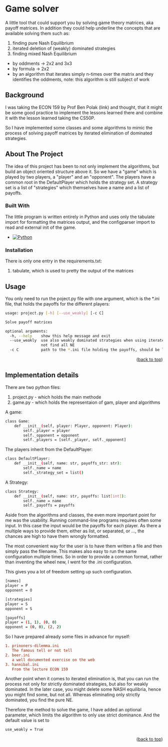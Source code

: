 # Game solver

A little tool that could support you by solving game theory matrices, aka payoff matrices. In addition they could help underline the concepts that are available solving them such as:

1. finding pure Nash Equilibrium
2. iterated deletion of (weakly) dominated strategies
3. finding mixed Nash Equilibrium
  * by oddments -> 2x2 and 3x3
  * by formula -> 2x2
  * by an algorithm that iterates simply n-times over the matrix and they identifies the oddments, note: this algorithm is still subject of work

## Background

I was taking the ECON 159 by Prof Ben Polak (link) and thought, that it might be some good practice to implement the lessons learned there and combine it with the lesson learned taking the CS50P.

So I have implemented some classes and some algorithms to mimic the process of solving payoff matrices by iterated elimination of dominated strategies.

## About The Project

The idea of this project has been to not only implement the algorithms, but build an object oriented structure above it. So we have a "game" which is played by two players, a "player" and an "opponent". The players have a common root in the DefaultPlayer which holds the strategy set. A strategy set is a list of "strategies" which themselves have a name and a list of payoffs.

### Built With

The little program is written entirely in Python and uses only the tabulate import for formatting the matrices output, and the configparser import to read and external init of the game.

* [![Python](https://img.shields.io/badge/python-3670A0?style=for-the-badge&logo=python&logoColor=ffdd54)](https://www.python.org/)

### Installation

There is only one entry in the requirements.txt:

1. tabulate, which is used to pretty the output of the matrices

## Usage

You only need to run the poject.py file with one argument, which is the *.ini file, that holds the payoffs for the different players:

```sh
usage: project.py [-h] [--use_weakly] [-c C]

Solve payoff matrices

optional arguments:
  -h, --help    show this help message and exit
  --use_weakly  use also weakly dominated strategies when using iterate deletion, note that this methode might
                not find all NE
  -c C          path to the *.ini file holding the payoffs, should be located in a folder called games
```

<p align="right">(<a href="#readme-top">back to top</a>)</p>

## Implementation details

There are two python files:

1. project.py - which holds the main methode
2. game.py - which holds the representaion of gam, player and algorithms

A game:

```sh
class Game:
    def __init__(self, player: Player, opponent: Player):
        self._player = player
        self._opponent = opponent
        self._players = [self._player, self._opponent]
```

The players inherit from the DefaultPlayer:

```sh
class DefaultPlayer:
    def __init__(self, name: str, payoffs_str: str):
        self._name = name
        self._strategy_set = list()
```

A Strategy:

```sh
class Strategy:
    def __init__(self, name: str, payoffs: list[int]):
        self._name = name
        self._payoffs = payoffs
```

Aside from the algorithms and classes, the even more important point for me was the usability. Running command-line programs requires often some input. In this case the input would be the payoffs for each player. As there a multiple ways to provide them, either as list, or separated, or ..., the chances are high to have them wrongly formatted.

The most convenient way for the user is to have them written a file and then simply pass the filename. This makes also easy to run the same configuration multiple times. So in order to provide a common format, rather than inventing the wheel new, I went for the .ini configuration.

This gives you a lot of freedom setting up such configuration.

```sh
[names]
player = P
opponent = O

[strategies]
player = S
opponent = S

[payoffs]
player = (1, 1), (0, 0)
opponent = (0, 0), (2, 2)
```

So I have prepared already some files in advance for myself:

```ini
1. prinoners-dilemma.ini
   The famous tell or not tell
2. beer.ini
   a well documented exercise on the web
3. hannibal.ini
   From the lecture ECON 159
```

Another point when it comes to iterated elimination is, that you can run the process not only for strictly dominated strategies, but also for weakly dominated. In the later case, you might delete some NASH equilibria, hence you might find some, but not all. Whereas eliminating only strictly dominated, you find the pure NE.

Therefore the method to solve the game, I have added an optional parameter, which limits the algorithm to only use strict dominance. And the default value is set to

```sh
use_weakly = True
```

<p align="right">(<a href="#readme-top">back to top</a>)</p>

<!-- MARKDOWN LINKS & IMAGES -->

<!-- https://www.markdownguide.org/basic-syntax/#reference-style-links -->

